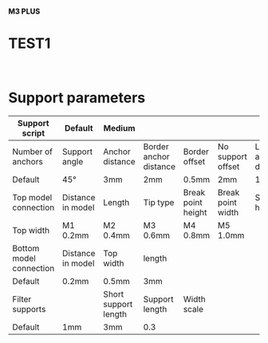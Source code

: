 <h1 style="font-size:1.5vw"><span style="color:black">M3 PLUS</span></h1>

# TEST1
<br>

# Support parameters

| Support script          | Default           | Medium               |                        |                    |                   |                        |            |
| ----------------------- | ----------------- | -------------------- | ---------------------- | ------------------ | ----------------- | ---------------------- | ---------- |
| Number of anchors       | Support angle     | Anchor distance      | Border anchor distance | Border offset      | No support offset | Lowest anchor distance | Reinforce  |
| Default                 | 45°               | 3mm                  | 2mm                    | 0.5mm              | 2mm               | 1.5mm                  | 1.5mm      |
| Top model connection    | Distance in model | Length               | Tip type               | Break point height | Break point width | Start height           | End height |
| Top width               | M1 0.2mm          | M2 0.4mm             | M3 0.6mm               | M4 0.8mm           | M5 1.0mm          |                        |            |
| Bottom model connection | Distance in model | Top width            | length|   |                
| Default                 | 0.2mm             | 0.5mm                | 3mm       |         
| Filter supports         |                   | Short support length | Support length         | Width scale        |           
| Default                 | 1mm               |3mm                   |  0.3                   |                    |          
